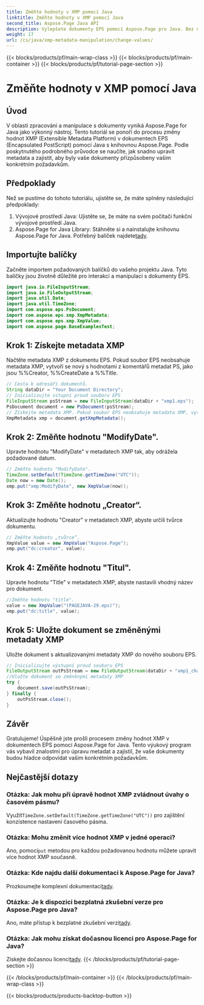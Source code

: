 ```yaml
---
title: Změňte hodnoty v XMP pomocí Java
linktitle: Změňte hodnoty v XMP pomocí Java
second_title: Aspose.Page Java API
description: Vylepšete dokumenty EPS pomocí Aspose.Page pro Java. Bez námahy upravujte metadata XMP pro přizpůsobený a profesionální obsah. #Vývoj Java
weight: 17
url: /cs/java/xmp-metadata-manipulation/change-values/
---
```


{{< blocks/products/pf/main-wrap-class >}}
{{< blocks/products/pf/main-container >}}
{{< blocks/products/pf/tutorial-page-section >}}

# Změňte hodnoty v XMP pomocí Java

## Úvod
V oblasti zpracování a manipulace s dokumenty vyniká Aspose.Page for Java jako výkonný nástroj. Tento tutoriál se ponoří do procesu změny hodnot XMP (Extensible Metadata Platform) v dokumentech EPS (Encapsulated PostScript) pomocí Java s knihovnou Aspose.Page. Podle poskytnutého podrobného průvodce se naučíte, jak snadno upravit metadata a zajistit, aby byly vaše dokumenty přizpůsobeny vašim konkrétním požadavkům.
## Předpoklady
Než se pustíme do tohoto tutoriálu, ujistěte se, že máte splněny následující předpoklady:
1. Vývojové prostředí Java: Ujistěte se, že máte na svém počítači funkční vývojové prostředí Java.
2.  Aspose.Page for Java Library: Stáhněte si a nainstalujte knihovnu Aspose.Page for Java. Potřebný balíček najdete[tady](https://releases.aspose.com/page/java/).
## Importujte balíčky
Začněte importem požadovaných balíčků do vašeho projektu Java. Tyto balíčky jsou životně důležité pro interakci a manipulaci s dokumenty EPS.
```java
import java.io.FileInputStream;
import java.io.FileOutputStream;
import java.util.Date;
import java.util.TimeZone;
import com.aspose.eps.PsDocument;
import com.aspose.eps.xmp.XmpMetadata;
import com.aspose.eps.xmp.XmpValue;
import com.aspose.page.BaseExamplesTest;
```
## Krok 1: Získejte metadata XMP
Načtěte metadata XMP z dokumentu EPS. Pokud soubor EPS neobsahuje metadata XMP, vytvoří se nový s hodnotami z komentářů metadat PS, jako jsou %%Creator, %%CreateDate a %%Title.
```java
// Cesta k adresáři dokumentů.
String dataDir = "Your Document Directory";
// Inicializujte vstupní proud souboru EPS
FileInputStream psStream = new FileInputStream(dataDir + "xmp1.eps");
PsDocument document = new PsDocument(psStream);
// Získejte metadata XMP. Pokud soubor EPS neobsahuje metadata XMP, vytvoří se nový s hodnotami z komentářů metadat PS
XmpMetadata xmp = document.getXmpMetadata();
```
## Krok 2: Změňte hodnotu "ModifyDate".
Upravte hodnotu "ModifyDate" v metadatech XMP tak, aby odrážela požadované datum.
```java
// Změňte hodnotu "ModifyDate".
TimeZone.setDefault(TimeZone.getTimeZone("UTC"));
Date now = new Date();
xmp.put("xmp:ModifyDate", new XmpValue(now));
```
## Krok 3: Změňte hodnotu „Creator“.
Aktualizujte hodnotu "Creator" v metadatech XMP, abyste určili tvůrce dokumentu.
```java
// Změňte hodnotu „tvůrce“.
XmpValue value = new XmpValue("Aspose.Page");
xmp.put("dc:creator", value);
```
## Krok 4: Změňte hodnotu "Titul".
Upravte hodnotu "Title" v metadatech XMP, abyste nastavili vhodný název pro dokument.
```java
//Změňte hodnotu "title".
value = new XmpValue("(PAGEJAVA-29.eps)");
xmp.put("dc:title", value);
```
## Krok 5: Uložte dokument se změněnými metadaty XMP
Uložte dokument s aktualizovanými metadaty XMP do nového souboru EPS.
```java
// Inicializujte výstupní proud souboru EPS
FileOutputStream outPsStream = new FileOutputStream(dataDir + "xmp1_changed.eps");
//Uložte dokument se změněnými metadaty XMP
try {
    document.save(outPsStream);
} finally {
    outPsStream.close();
}
```
## Závěr
Gratulujeme! Úspěšně jste prošli procesem změny hodnot XMP v dokumentech EPS pomocí Aspose.Page for Java. Tento výukový program vás vybavil znalostmi pro úpravu metadat a zajistil, že vaše dokumenty budou hladce odpovídat vašim konkrétním požadavkům.
## Nejčastější dotazy
### Otázka: Jak mohu při úpravě hodnot XMP zvládnout úvahy o časovém pásmu?
 Využít`TimeZone.setDefault(TimeZone.getTimeZone("UTC"))` pro zajištění konzistence nastavení časového pásma.
### Otázka: Mohu změnit více hodnot XMP v jedné operaci?
 Ano, pomocí`put` metodou pro každou požadovanou hodnotu můžete upravit více hodnot XMP současně.
### Otázka: Kde najdu další dokumentaci k Aspose.Page for Java?
 Prozkoumejte komplexní dokumentaci[tady](https://reference.aspose.com/page/java/).
### Otázka: Je k dispozici bezplatná zkušební verze pro Aspose.Page pro Java?
 Ano, máte přístup k bezplatné zkušební verzi[tady](https://releases.aspose.com/).
### Otázka: Jak mohu získat dočasnou licenci pro Aspose.Page for Java?
 Získejte dočasnou licenci[tady](https://purchase.aspose.com/temporary-license/).
{{< /blocks/products/pf/tutorial-page-section >}}

{{< /blocks/products/pf/main-container >}}
{{< /blocks/products/pf/main-wrap-class >}}

{{< blocks/products/products-backtop-button >}}
